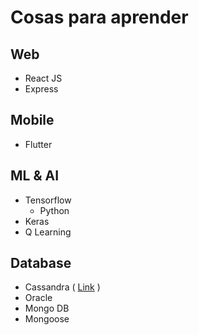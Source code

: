 
# Cosas para aprender 

## Web 
 - React JS 
 - Express
 
## Mobile
 - Flutter 

## ML & AI 
 - Tensorflow 
	 - Python
 - Keras 
 - Q Learning

## Database
 - Cassandra ( [Link](http://cassandra.apache.org/) ) 
 - Oracle 
 - Mongo DB 
  - Mongoose
